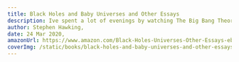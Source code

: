 ```yaml
---
title: Black Holes and Baby Universes and Other Essays
description: Ive spent a lot of evenings by watching The Big Bang Theory. This book reminds me all Sheldon jokes around String theory
author: Stephen Hawking,
date: 24 Mar 2020,
amazonUrl: https://www.amazon.com/Black-Holes-Universes-Other-Essays-ebook/dp/B004JHYRXQ,
coverImg: /static/books/black-holes-and-baby-universes-and-other-essays.jpg
---
```

